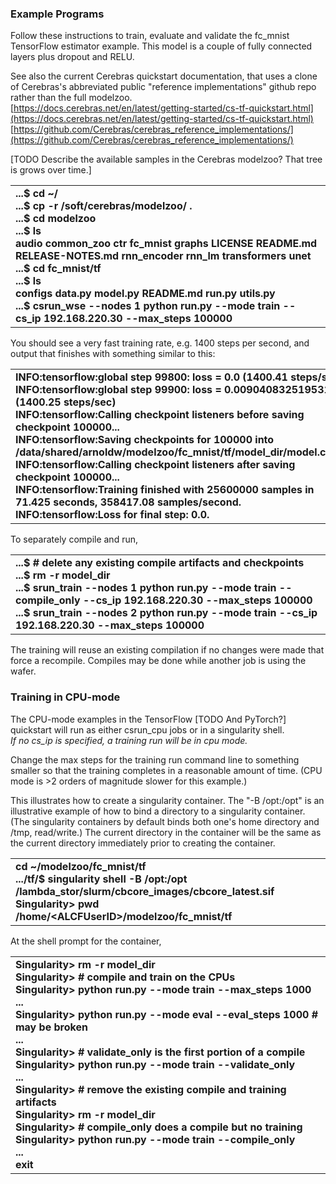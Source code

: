 ### Example Programs
Follow these instructions to train, evaluate and validate the fc\_mnist TensorFlow estimator example. This model is a couple of fully connected layers plus dropout and RELU. <br>

See also the current Cerebras quickstart documentation, that uses a clone of Cerebras's abbreviated public "reference implementations" github repo rather than the full modelzoo.<br>
[https://docs.cerebras.net/en/latest/getting-started/cs-tf-quickstart.html](https://docs.cerebras.net/en/latest/getting-started/cs-tf-quickstart.html)<br>
[https://github.com/Cerebras/cerebras_reference_implementations/](https://github.com/Cerebras/cerebras_reference_implementations/)

[TODO Describe the available samples in the Cerebras modelzoo? That tree is grows over time.]<br>

<table>
<tbody>
<tr class="odd">
<td><strong>...$ cd ~/<br />
...$ cp -r /soft/cerebras/modelzoo/ .<br />
...$ cd modelzoo<br />
...$ ls<br />
audio common_zoo ctr fc_mnist graphs LICENSE README.md RELEASE-NOTES.md rnn_encoder rnn_lm transformers unet<br />
...$ cd fc_mnist/tf<br />
...$ ls<br />
configs data.py model.py README.md run.py utils.py<br />
...$ csrun_wse --nodes 1 python run.py --mode train --cs_ip 192.168.220.30 --max_steps 100000</strong></td>
</tr>
</tbody>
</table>

You should see a very fast training rate, e.g. 1400 steps per second, and output that finishes with something similar to this:

<table>
<tbody>
<tr class="odd">
<td><strong>INFO:tensorflow:global step 99800: loss = 0.0 (1400.41 steps/sec)<br />
INFO:tensorflow:global step 99900: loss = 0.00904083251953125 (1400.25 steps/sec)<br />
INFO:tensorflow:Calling checkpoint listeners before saving checkpoint 100000...<br />
INFO:tensorflow:Saving checkpoints for 100000 into /data/shared/arnoldw/modelzoo/fc_mnist/tf/model_dir/model.ckpt.<br />
INFO:tensorflow:Calling checkpoint listeners after saving checkpoint 100000...<br />
INFO:tensorflow:Training finished with 25600000 samples in 71.425 seconds, 358417.08 samples/second.<br />
INFO:tensorflow:Loss for final step: 0.0.</strong></td>
</tr>
</tbody>
</table>

To separately compile and run, 
<table>
<tbody>
<tr class="odd">
<td><strong>...$ # delete any existing compile artifacts and checkpoints<br />
...$ rm -r model_dir<br />
...$ srun_train --nodes 1 python run.py --mode train --compile_only --cs_ip 192.168.220.30 --max_steps 100000<br />
...$ srun_train --nodes 2 python run.py --mode train --cs_ip 192.168.220.30 --max_steps 100000</strong></td>
</td>
</tr>
</tbody>
</table>
The training will reuse an existing compilation if no changes were made that force a recompile. Compiles may be done while another job is using the wafer.


### Training in CPU-mode

The CPU-mode examples in the TensorFlow [TODO And PyTorch?] quickstart will run as either csrun_cpu jobs or in a singularity shell.<br>
<i>If no cs_ip is specified, a training run will be in cpu mode. </i>

Change the max steps for the training run command line to something smaller so that the training completes in a reasonable amount of time. (CPU mode is &gt;2 orders of magnitude slower for this example.)

This illustrates how to create a singularity container.
The "-B /opt:/opt" is an illustrative example of how to bind a directory to a singularity container. (The singularity containers by default binds both one's home directory and /tmp, read/write.)
The current directory in the container will be the same as the current directory immediately prior to creating the container.
<table>
<tbody>
<tr class="odd">
<td><strong>cd ~/modelzoo/fc_mnist/tf<br />
.../tf/$ singularity shell -B /opt:/opt /lambda_stor/slurm/cbcore_images/cbcore_latest.sif<br />
Singularity&gt; pwd<br />
/home/&lt;ALCFUserID&gt;/modelzoo/fc_mnist/tf
</strong></td>
</tr>
</tbody>
</table>

At the shell prompt for the container, 
<table>
<tbody>
<tr class="odd">
<td><strong>
Singularity&gt; rm -r model_dir<br />
Singularity&gt; # compile and train on the CPUs<br />
Singularity&gt; python run.py --mode train --max_steps 1000<br />
...<br />
Singularity&gt; python run.py --mode eval --eval_steps 1000 # may be broken<br />
...<br />
Singularity&gt; # validate_only is the first portion of a compile<br />
Singularity&gt; python run.py --mode train --validate_only<br />
...<br />
Singularity&gt; # remove the existing compile and training artifacts<br />
Singularity&gt; rm -r model_dir<br />
Singularity&gt; # compile_only does a compile but no training<br />
Singularity&gt; python run.py --mode train --compile_only<br />
...<br />
exit</strong></td>
</tr>
</tbody>
</table>

